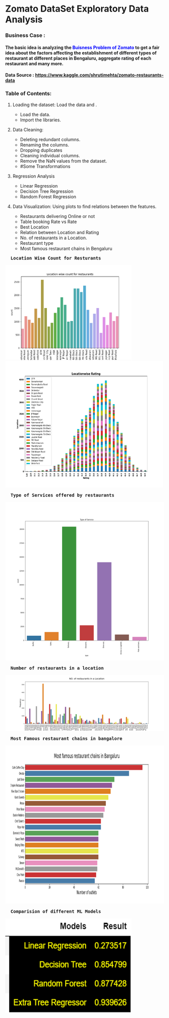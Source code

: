 # Zomato DataSet Exploratory Data Analysis 

### Business Case :
#### The basic idea is analyzing the <font color=blue>Buisness Problem of Zomato </font> to get a fair idea about the factors affecting the establishment of different types of restaurant at different places in Bengaluru, aggregate rating of each restaurant and many more.


#### Data Source : https://www.kaggle.com/shrutimehta/zomato-restaurants-data


### Table of Contents:
 1. Loading the dataset: Load the data and .
       <ul>
       <li>Load the data.</li>
       <li>Import the libraries.</li>
      
      </ul>

 2. Data Cleaning:
      <ul>
       <li>Deleting redundant columns.</li>
       <li>Renaming the columns.</li>
       <li>Dropping duplicates</li>
       <li>Cleaning individual columns.</li>
       <li>Remove the NaN values from the dataset.</li>
       <li> #Some Transformations</li>
      </ul>
      

     
 3. Regression Analysis
       <ul>
       <li>Linear Regression</li>
       <li>Decision Tree Regression</li>
       <li>Random Forest Regression</li>
 
      </ul>

      
      
      
 4. Data Visualization: Using plots to find relations between the features.
      <ul>
       <li>Restaurants delivering Online or not</li>
       <li>Table booking Rate vs Rate</li>
       <li> Best Location</li>
       <li>Relation between Location and Rating</li>
       <li>No. of restaurants in a Location.</li>
       <li>Restaurant type</li>
       <li>Most famous restaurant chains in Bengaluru</li>
      </ul>


     
     
     

<pre> <b> Location Wise Count for Resturants                        Location wise rating  </b></pre> 


<img src= 'Image/Location.png' width='400'>                         <img src= 'Image/LocationRating.png'  width='500' height='400' > 



<pre> <b> Type of Services offered by restaurants  </b></pre> 

<img src= 'Image/TypeofService.png'  width='700' height='500'   > 


<pre> <b> Number of restaurants in a location </b></pre> 

<img src= 'Image/Numberres.png'   > 

<pre> <b> Most Famous restaurant chains in bangalore  </b></pre> 

<img src= 'Image/frequent.png'  width='700' height='500'   > 


<pre> <b> Comparision of different ML Models  </b></pre> 

<img src= 'Image/Result.PNG'  width='400' height='300'   > 




